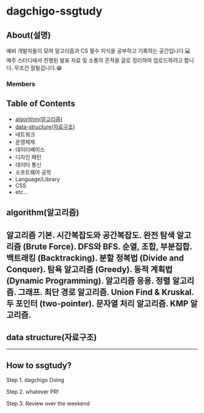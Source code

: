 # dagchigo-ssgtudy

## About(설명)
예비 개발자들이 모여 알고리즘과 CS 필수 지식을 공부하고 기록하는 공간입니다.💻  
매주 스터디에서 진행된 발표 자료 및 소통의 흔적을 글로 정리하여 업로드하려고 합니다. 무조건 잘될겁니다.😁

### Members


## Table of Contents
- [algorithm(알고리즘)](#algorithm(알고리즘))
- [data-structure(자료구조)](#data-structure(자료구조))
- 네트워크
- 운영체제
- 데이터베이스
- 디자인 패턴
- 데이터 통신
- 소프트웨어 공학
- Language/Library
- CSS
- etc...
  
## algorithm(알고리즘)
알고리즘 기본. 
시간복잡도와 공간복잡도. 
완전 탐색 알고리즘 (Brute Force). 
DFS와 BFS. 
순열, 조합, 부분집합. 
백트래킹 (Backtracking). 
분할 정복법 (Divide and Conquer). 
탐욕 알고리즘 (Greedy). 
동적 계획법 (Dynamic Programming). 
알고리즘 응용. 
정렬 알고리즘. 
그래프. 
최단 경로 알고리즘. 
Union Find & Kruskal. 
두 포인터 (two-pointer). 
문자열 처리 알고리즘. 
KMP 알고리즘. 
---
## data structure(자료구조)

---
## How to ssgtudy?
Step 1. dagchigo Doing

Step 2. whatever PR!

Step 3. Review over the weekend
